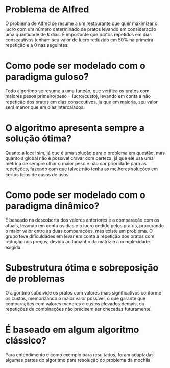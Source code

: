 # Problema de Alfred

O problema de Alfred se resume a um restaurante que quer maximizar o lucro com um número determinado de pratos levando em consideração uma quantidade de k dias. É importante que pratos repetidos em dias consecutivos tenham seu valor de lucro reduzido em 50% na primeira repetição e a 0 nas seguintes.

# Como pode ser modelado com o paradigma guloso?

Todo algoritmo se resume a uma função, que verifica os pratos com maiores pesos primeiro(peso = lucro/custo), levando em conta a não repetição dos pratos em dias consecutivos, já que em maioria, seu valor será menor que em dias intercalados.

# O algoritmo apresenta sempre a solução ótima?

Quanto a local sim, já que é uma solução para o problema em questão, mas quanto a global não é possível cravar com certeza, já que ele usa uma métrica de sempre olhar o maior peso e não dar prioridade para as repetições, fazendo com que talvez não tenha as melhores soluções em certos tipos de casos de usos.

# Como pode ser modelado com o paradigma dinâmico?

É baseado na descoberta dos valores anteriores e a comparação com os atuais, levando em conta os dias e o lucro cedido pelos pratos, procurando o maior valor entre as duas comparações, mas existe um problema. O grupo teve dificuldades em levar em conta a repetição dos pratos com redução nos preços, devido ao tamanho da matriz e a complexidade exigida.

# Subestrutura ótima e sobreposição de problemas

O algoritmo subdivide os pratos com valores mais significativos conforme os custos, memorizando o maior valor possível, o que garante que comparações com valores menores e custos elevados demais, ou repetições de combinações não precisem ser checadas futuramente.

# É baseado em algum algoritmo clássico?

Para entendimento e como exemplo para resultados, foram adaptadas algumas partes do algoritmo para resolução do problema da mochila.
